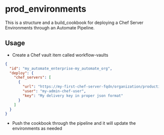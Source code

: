 # prod_environments

This is a structure and a build_cookbook for deploying a Chef Server Environments through an Automate Pipeline.

## Usage
   - Create a Chef vault item called workflow-vaults
   ```json
   {
     "id": "my_automate_enterprise-my_automate_org",
     "deploy": {
       "chef_servers": [
         {
           "url": "https://my-first-chef-server-fqdn/organization/production",
           "user": "my-admin-chef-user",
           "key": "My delivery key in proper json format"
         }
       ]
     }
   }
   ```
   - Push the cookbook through the pipeline and it will update the environments as needed
